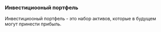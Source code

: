 ### Инвестициооный портфель 
Инвестициооный портфель - это набор активов, которые в будущем могут принести прибыль.